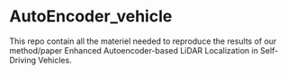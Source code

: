 # AutoEncoder_vehicle
This repo contain all the materiel needed to reproduce the results of our method/paper Enhanced Autoencoder-based LiDAR Localization in Self-Driving Vehicles.
